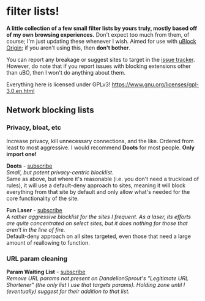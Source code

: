 # filter lists!

**A little collection of a few small filter lists by yours truly, mostly based off of my own browsing experiences.** Don't expect too much from them, of course; I'm just updating these whenever I wish. Aimed for use with [uBlock Origin](https://ublockorigin.com); if you aren't using this, then **don't bother**.

You can report any breakage or suggest sites to target in the [issue tracker](../../issues). However, do note that if you report issues with blocking extensions other than uBO, then I won't do anything about them.

Everything here is licensed under GPLv3! https://www.gnu.org/licenses/gpl-3.0.en.html

## Network blocking lists
### Privacy, bloat, etc
Increase privacy, kill unnecessary connections, and the like. Ordered from least to most aggressive. I would recommend **Doots** for most people. **Only import one!**

**Doots** - [subscribe](https://subscribe.adblockplus.org/?location=https://raw.githubusercontent.com/strayPetal/filter-lists/main/doots.txt&title=Doots)\
_Small, but potent privacy-centric blocklist._\
Same as above, but where it's reasonable (i.e. you don't need a truckload of rules), it will use a default-deny approach to sites, meaning it will block everything from that site by default and only allow what's needed for the core functionality of the site.

**Fun Laser** - [subscribe](https://subscribe.adblockplus.org/?location=https://raw.githubusercontent.com/strayPetal/filter-lists/main/fun-laser.txt&title=Fun%20Laser)\
_A rather aggressive blocklist for the sites I frequent. As a laser, its efforts are quite concentrated on select sites, but it does nothing for those that aren't in the line of fire._\
Default-deny approach on all sites targeted, even those that need a large amount of reallowing to function.

### URL param cleaning
**Param Waiting List** - [subscribe](https://subscribe.adblockplus.org/?location=https://raw.githubusercontent.com/strayPetal/filter-lists/main/param-waiting-list.txt&title=Param%20Waiting%20List)\
_Remove URL params not present on DandelionSprout's "Legitimate URL Shortener" (the only list I use that targets params). Holding zone until I (eventually) suggest for their addition to that list._
